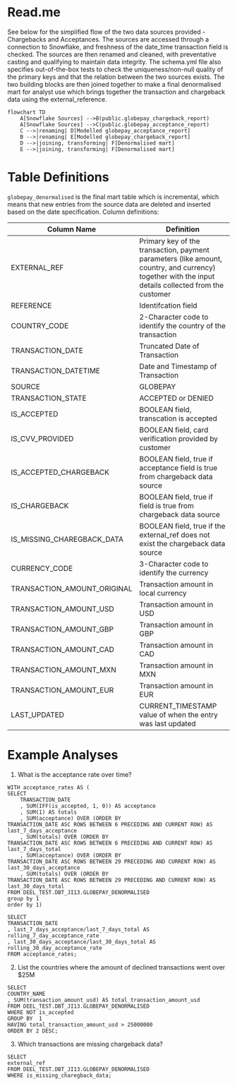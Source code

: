 # Read.me
See below for the simplified flow of the two data sources provided - Chargebacks and Acceptances. The sources are accessed through a connection to Snowflake, and freshness of the date_time transaction field is checked. The sources are then renamed and cleaned, with preventative casting and qualifying to maintain data integrity. The schema.yml file also specifies out-of-the-box tests to check the uniqueness/non-null quality of the primary keys and that the relation between the two sources exists. 
The two building blocks are then joined together to make a final denormalised mart for analyst use which brings together the transaction and chargeback data using the external_reference. 

```mermaid
flowchart TD
    A[Snowflake Sources] -->B(public.globepay_chargeback_report)
    A[Snowflake Sources] -->C(public.globepay_acceptance_report)
    C -->|renaming| D[Modelled globepay_acceptance_report]
    B -->|renaming| E[Modelled globepay_chargeback_report]
    D -->|joining, transforming| F[Denormalised mart]
    E -->|joining, transforming| F[Denormalised mart]
```
# Table Definitions
`globepay_denormalised` is the final mart table which is incremental, which means that new entries from the source data are deleted and inserted based on the date specification. 
Column definitions:

| Column Name    | Definition |
| -------- | ------- |
| EXTERNAL_REF  | Primary key of the transaction, payment parameters (like amount, country, and currency) together with the input details collected from the customer    |
| REFERENCE | Identifcation field     |
| COUNTRY_CODE    | 2-Character code to identify the country of the transaction    |
| TRANSACTION_DATE    | Truncated Date of Transaction   |
| TRANSACTION_DATETIME    | Date and Timestamp of Transaction    |
| SOURCE    | GLOBEPAY   |
| TRANSACTION_STATE    | ACCEPTED or DENIED  |
| IS_ACCEPTED    | BOOLEAN field, transcation is accepted    |
| IS_CVV_PROVIDED    | BOOLEAN field, card verification provided by customer    |
| IS_ACCEPTED_CHARGEBACK    | BOOLEAN field, true if acceptance field is true from chargeback data source    |
| IS_CHARGEBACK    | BOOLEAN field, true if field is true from chargeback data source    |
| IS_MISSING_CHAREGBACK_DATA    | BOOLEAN field, true if the external_ref does not exist the chargeback data source    |
| CURRENCY_CODE    | 3-Character code to identify the currency    |
| TRANSACTION_AMOUNT_ORIGINAL    | Transaction amount in local currency    |
| TRANSACTION_AMOUNT_USD    | Transaction amount in USD    |
| TRANSACTION_AMOUNT_GBP    | Transaction amount in GBP      |
| TRANSACTION_AMOUNT_CAD    | Transaction amount in CAD      |
| TRANSACTION_AMOUNT_MXN    | Transaction amount in MXN      |
| TRANSACTION_AMOUNT_EUR    | Transaction amount in EUR      |
| LAST_UPDATED    | CURRENT_TIMESTAMP value of when the entry was last updated    |

# Example Analyses

1. What is the acceptance rate over time?
```
WITH acceptance_rates AS (
SELECT 
    TRANSACTION_DATE
    , SUM(IFF(is_accepted, 1, 0)) AS acceptance
    , SUM(1) AS totals
    , SUM(acceptance) OVER (ORDER BY
TRANSACTION_DATE ASC ROWS BETWEEN 6 PRECEDING AND CURRENT ROW) AS last_7_days_acceptance
    , SUM(totals) OVER (ORDER BY
TRANSACTION_DATE ASC ROWS BETWEEN 6 PRECEDING AND CURRENT ROW) AS last_7_days_total
    , SUM(acceptance) OVER (ORDER BY
TRANSACTION_DATE ASC ROWS BETWEEN 29 PRECEDING AND CURRENT ROW) AS last_30_days_acceptance
    , SUM(totals) OVER (ORDER BY
TRANSACTION_DATE ASC ROWS BETWEEN 29 PRECEDING AND CURRENT ROW) AS last_30_days_total
FROM DEEL_TEST.DBT_JI13.GLOBEPAY_DENORMALISED
group by 1
order by 1)

SELECT 
TRANSACTION_DATE
, last_7_days_acceptance/last_7_days_total AS rolling_7_day_acceptance_rate
, last_30_days_acceptance/last_30_days_total AS rolling_30_day_acceptance_rate
FROM acceptance_rates;
```
   
2. List the countries where the amount of declined transactions went over $25M

```
SELECT 
COUNTRY_NAME 
, SUM(transaction_amount_usd) AS total_transaction_amount_usd
FROM DEEL_TEST.DBT_JI13.GLOBEPAY_DENORMALISED
WHERE NOT is_accepted
GROUP BY  1
HAVING total_transaction_amount_usd > 25000000
ORDER BY 2 DESC;
```
   
3. Which transactions are missing chargeback data?
   
 ```
SELECT 
external_ref
FROM DEEL_TEST.DBT_JI13.GLOBEPAY_DENORMALISED
WHERE is_missing_charegback_data;
```
